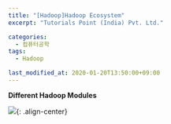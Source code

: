 ```yaml
---
title: "[Hadoop]Hadoop Ecosystem"
excerpt: "Tutorials Point (India) Pvt. Ltd."

categories:
  - 컴퓨터공학
tags:
  - Hadoop

last_modified_at: 2020-01-20T13:50:00+09:00
---
```


**Different Hadoop Modules**  

![](https://eliotjang.github.io/assets/images/hadoop/different-hadoop-modules.png){: .align-center}  


